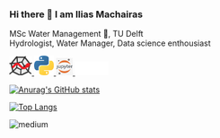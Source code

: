 ### Hi there 👋 I am Ilias Machairas
MSc Water Management 🌊, TU Delft <br/>
Hydrologist, Water Manager, Data science enthousiast

<a href="https://www.spyder-ide.org/"> <img alt ='Spyder'  src='Images\spyder_crop.png' width=40>
<a href="https://www.python.org/ "> <img alt ='Python'  src='Images\Python.png' width=35>
<a href="https://jupyter.org/ "> <img alt ='Jupyter Notebook'  src='Images\jupyter_notebook.png' width=30>
<a href="https://www.latex-project.org/"> <img alt ='LaTeX'  src='Images\Latex_white.png' width=60>
 
  
[![Anurag's GitHub stats](https://github-readme-stats.vercel.app/api?username=iliasmachairas&show_icons=true&theme=dark)](https://github.com/anuraghazra/github-readme-stats)
<!--
**iliasmachairas/iliasmachairas** is a ✨ _special_ ✨ repository because its `README.md` (this file) appears on your GitHub profile.

Here are some ideas to get you started:

- 🔭 I’m currently working on ...
- 🌱 I’m currently learning ...
- 👯 I’m looking to collaborate on ...
- 🤔 I’m looking for help with ...
- 💬 Ask me about ...
- 📫 How to reach me: ...
- 😄 Pronouns: ...
- ⚡ Fun fact: ...
-->

[![Top Langs](https://github-readme-stats.vercel.app/api/top-langs/?username=iliasmachairas&layout=compact)](https://github.com/anuraghazra/github-readme-stats)

<a href="https://www.linkedin.com/in/iliasmachairas/">
  <img align="left" alt="medium" src="https://img.shields.io/badge/LinkedIn-0077B5?style=for-the-badge&logo=linkedin&logoColor=white" />
